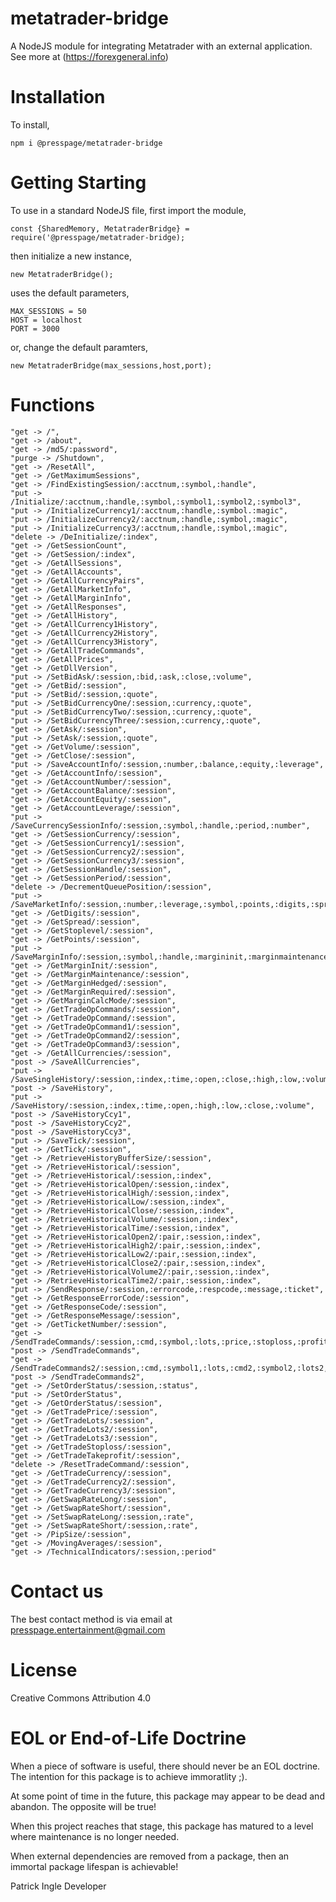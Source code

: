 # metatrader-bridge
A NodeJS module for integrating Metatrader with an external application. See more at (https://forexgeneral.info)

# Installation
To install,

    npm i @presspage/metatrader-bridge

# Getting Starting
To use in a standard NodeJS file, first import the module,

    const {SharedMemory, MetatraderBridge} = require('@presspage/metatrader-bridge);

then initialize a new instance,

    new MetatraderBridge();

uses the default parameters,

    MAX_SESSIONS = 50
    HOST = localhost
    PORT = 3000

or, change the default paramters,

    new MetatraderBridge(max_sessions,host,port);

# Functions

    "get -> /",
    "get -> /about",
    "get -> /md5/:password",
    "purge -> /Shutdown",
    "get -> /ResetAll",
    "get -> /GetMaximumSessions",
    "get -> /FindExistingSession/:acctnum,:symbol,:handle",
    "put -> /Initialize/:acctnum,:handle,:symbol,:symbol1,:symbol2,:symbol3",
    "put -> /InitializeCurrency1/:acctnum,:handle,:symbol.:magic",
    "put -> /InitializeCurrency2/:acctnum,:handle,:symbol,:magic",
    "put -> /InitializeCurrency3/:acctnum,:handle,:symbol,:magic",
    "delete -> /DeInitialize/:index",
    "get -> /GetSessionCount",
    "get -> /GetSession/:index",
    "get -> /GetAllSessions",
    "get -> /GetAllAccounts",
    "get -> /GetAllCurrencyPairs",
    "get -> /GetAllMarketInfo",
    "get -> /GetAllMarginInfo",
    "get -> /GetAllResponses",
    "get -> /GetAllHistory",
    "get -> /GetAllCurrency1History",
    "get -> /GetAllCurrency2History",
    "get -> /GetAllCurrency3History",
    "get -> /GetAllTradeCommands",
    "get -> /GetAllPrices",
    "get -> /GetDllVersion",
    "put -> /SetBidAsk/:session,:bid,:ask,:close,:volume",
    "get -> /GetBid/:session",
    "put -> /SetBid/:session,:quote",
    "put -> /SetBidCurrencyOne/:session,:currency,:quote",
    "put -> /SetBidCurrencyTwo/:session,:currency,:quote",
    "put -> /SetBidCurrencyThree/:session,:currency,:quote",
    "get -> /GetAsk/:session",
    "put -> /SetAsk/:session,:quote",
    "get -> /GetVolume/:session",
    "get -> /GetClose/:session",
    "put -> /SaveAccountInfo/:session,:number,:balance,:equity,:leverage",
    "get -> /GetAccountInfo/:session",
    "get -> /GetAccountNumber/:session",
    "get -> /GetAccountBalance/:session",
    "get -> /GetAccountEquity/:session",
    "get -> /GetAccountLeverage/:session",
    "put -> /SaveCurrencySessionInfo/:session,:symbol,:handle,:period,:number",
    "get -> /GetSessionCurrency/:session",
    "get -> /GetSessionCurrency1/:session",
    "get -> /GetSessionCurrency2/:session",
    "get -> /GetSessionCurrency3/:session",
    "get -> /GetSessionHandle/:session",
    "get -> /GetSessionPeriod/:session",
    "delete -> /DecrementQueuePosition/:session",
    "put -> /SaveMarketInfo/:session,:number,:leverage,:symbol,:points,:digits,:spread,:stoplevel",
    "get -> /GetDigits/:session",
    "get -> /GetSpread/:session",
    "get -> /GetStoplevel/:session",
    "get -> /GetPoints/:session",
    "put -> /SaveMarginInfo/:session,:symbol,:handle,:margininit,:marginmaintenance,:marginhedged,:marginrequired,:margincalcmode",
    "get -> /GetMarginInit/:session",
    "get -> /GetMarginMaintenance/:session",
    "get -> /GetMarginHedged/:session",
    "get -> /GetMarginRequired/:session",
    "get -> /GetMarginCalcMode/:session",
    "get -> /GetTradeOpCommands/:session",
    "get -> /GetTradeOpCommand/:session",
    "get -> /GetTradeOpCommand1/:session",
    "get -> /GetTradeOpCommand2/:session",
    "get -> /GetTradeOpCommand3/:session",
    "get -> /GetAllCurrencies/:session",
    "post -> /SaveAllCurrencies",
    "put -> /SaveSingleHistory/:session,:index,:time,:open,:close,:high,:low,:volume",
    "post -> /SaveHistory",
    "put -> /SaveHistory/:session,:index,:time,:open,:high,:low,:close,:volume",
    "post -> /SaveHistoryCcy1",
    "post -> /SaveHistoryCcy2",
    "post -> /SaveHistoryCcy3",
    "put -> /SaveTick/:session",
    "get -> /GetTick/:session",
    "get -> /RetrieveHistoryBufferSize/:session",
    "get -> /RetrieveHistorical/:session",
    "get -> /RetrieveHistorical/:session,:index",
    "get -> /RetrieveHistoricalOpen/:session,:index",
    "get -> /RetrieveHistoricalHigh/:session,:index",
    "get -> /RetrieveHistoricalLow/:session,:index",
    "get -> /RetrieveHistoricalClose/:session,:index",
    "get -> /RetrieveHistoricalVolume/:session,:index",
    "get -> /RetrieveHistoricalTime/:session,:index",
    "get -> /RetrieveHistoricalOpen2/:pair,:session,:index",
    "get -> /RetrieveHistoricalHigh2/:pair,:session,:index",
    "get -> /RetrieveHistoricalLow2/:pair,:session,:index",
    "get -> /RetrieveHistoricalClose2/:pair,:session,:index",
    "get -> /RetrieveHistoricalVolume2/:pair,:session,:index",
    "get -> /RetrieveHistoricalTime2/:pair,:session,:index",
    "put -> /SendResponse/:session,:errorcode,:respcode,:message,:ticket",
    "get -> /GetResponseErrorCode/:session",
    "get -> /GetResponseCode/:session",
    "get -> /GetResponseMessage/:session",
    "get -> /GetTicketNumber/:session",
    "get -> /SendTradeCommands/:session,:cmd,:symbol,:lots,:price,:stoploss,:profit",
    "post -> /SendTradeCommands",
    "get -> /SendTradeCommands2/:session,:cmd,:symbol1,:lots,:cmd2,:symbol2,:lots2,:cmd3,:symbol3,:lots3",
    "post -> /SendTradeCommands2",
    "get -> /SetOrderStatus/:session,:status",
    "put -> /SetOrderStatus",
    "get -> /GetOrderStatus/:session",
    "get -> /GetTradePrice/:session",
    "get -> /GetTradeLots/:session",
    "get -> /GetTradeLots2/:session",
    "get -> /GetTradeLots3/:session",
    "get -> /GetTradeStoploss/:session",
    "get -> /GetTradeTakeprofit/:session",
    "delete -> /ResetTradeCommand/:session",
    "get -> /GetTradeCurrency/:session",
    "get -> /GetTradeCurrency2/:session",
    "get -> /GetTradeCurrency3/:session",
    "get -> /GetSwapRateLong/:session",
    "get -> /GetSwapRateShort/:session",
    "get -> /SetSwapRateLong/:session,:rate",
    "get -> /SetSwapRateShort/:session,:rate",
    "get -> /PipSize/:session",
    "get -> /MovingAverages/:session",
    "get -> /TechnicalIndicators/:session,:period"

# Contact us
The best contact method is via email at presspage.entertainment@gmail.com

# License
Creative Commons Attribution 4.0

# EOL or End-of-Life Doctrine
When a piece of software is useful, there should never be an EOL doctrine. The intention for this package is to achieve immoratlity ;).

At some point of time in the future, this package may appear to be dead and abandon. The opposite will be true!

When this project reaches that stage, this package has matured to a level where maintenance is no longer needed.

When external dependencies are removed from a package, then an immortal package lifespan is achievable!

Patrick Ingle
Developer

